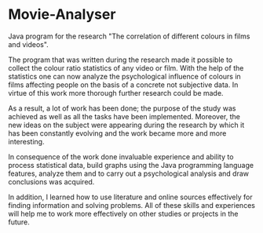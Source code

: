Movie-Analyser
==============

Java program for the research "The correlation of different colours in films and videos".

The program that was written during the research made it possible to collect the colour ratio statistics of any video or film. With the help of the statistics one can now analyze the psychological influence of colours in films affecting people on the basis of a concrete not subjective data. In virtue of this work more thorough further research could be made.

As a result, a lot of work has been done; the purpose of the study was achieved as well as all the tasks have been implemented. Moreover, the new ideas on the subject were appearing during the research by which it has been constantly evolving and the work became more and more interesting.

In consequence of the work done invaluable experience and ability to process statistical data, build graphs using the Java programming language features, analyze them and to carry out a psychological analysis and draw conclusions was acquired.

In addition, I learned how to use literature and online sources effectively for finding information and solving problems. All of these skills and experiences will help me to work more effectively on other studies or projects in the future.
